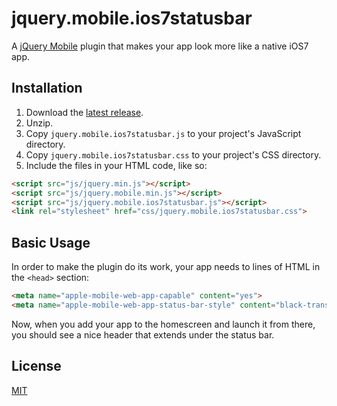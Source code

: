 jquery.mobile.ios7statusbar
===========================

A [jQuery Mobile](http://jquerymobile.com/) plugin that makes your app look more like a native iOS7 app.


Installation
------------

1. Download the [latest release](https://github.com/philippbosch/jquery.mobile.ios7statusbar/releases).
2. Unzip.
3. Copy `jquery.mobile.ios7statusbar.js` to your project's JavaScript directory.
4. Copy `jquery.mobile.ios7statusbar.css` to your project's CSS directory.
4. Include the files in your HTML code, like so:

```html
<script src="js/jquery.min.js"></script>
<script src="js/jquery.mobile.min.js"></script>
<script src="js/jquery.mobile.ios7statusbar.js"></script>
<link rel="stylesheet" href="css/jquery.mobile.ios7statusbar.css">
```


Basic Usage
-----------

In order to make the plugin do its work, your app needs to lines of HTML in the `<head>` section:

```html
<meta name="apple-mobile-web-app-capable" content="yes">
<meta name="apple-mobile-web-app-status-bar-style" content="black-translucent">
```

Now, when you add your app to the homescreen and launch it from there, you should see a nice header that extends under the status bar.


License
-------

[MIT](http://philippbosch.mit-license.org/)
